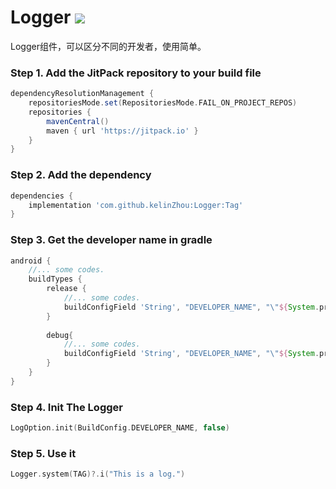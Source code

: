 # Logger [![](https://jitpack.io/v/kelinZhou/Logger.svg)](https://jitpack.io/#kelinZhou/Logger)

Logger组件，可以区分不同的开发者，使用简单。

### Step 1. Add the JitPack repository to your build file
```groovy
dependencyResolutionManagement {
    repositoriesMode.set(RepositoriesMode.FAIL_ON_PROJECT_REPOS)
    repositories {
        mavenCentral()
        maven { url 'https://jitpack.io' }
    }
}
```

### Step 2. Add the dependency
```groovy
dependencies {
    implementation 'com.github.kelinZhou:Logger:Tag'
}
```

### Step 3. Get the developer name in gradle
```groovy
android {
    //... some codes.
    buildTypes {
        release {
            //... some codes.
            buildConfigField 'String', "DEVELOPER_NAME", "\"${System.properties['user.name']}\""  // Get the name of computer.
        }
        
        debug{
            //... some codes.
            buildConfigField 'String', "DEVELOPER_NAME", "\"${System.properties['user.name']}\""   // Get the name of computer.
        }
    }
}
```

### Step 4. Init The Logger
```kotlin
LogOption.init(BuildConfig.DEVELOPER_NAME, false)
```

### Step 5. Use it
```kotlin
Logger.system(TAG)?.i("This is a log.")
```
